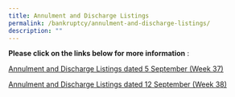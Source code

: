 ```yaml
---
title: Annulment and Discharge Listings
permalink: /bankruptcy/annulment-and-discharge-listings/
description: ""
---
```

**Please click on the links below for more information**&nbsp;:<br>

[Annulment and Discharge Listings dated 5 September (Week 37)](/files/(150923)dischargeannulmentlistingweek37.pdf)<br>

[Annulment and Discharge Listings dated 12 September (Week 38)](/files/(230923)dischargeannulmentlistingweek38.pdf)